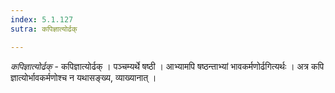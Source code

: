 ```yaml
---
index: 5.1.127
sutra: कपिज्ञात्योर्ढक्

---
```

_कपिज्ञात्योर्ढक्_ - कपिज्ञात्योर्ढक् । पञ्चम्यर्थे षष्ठी । आभ्यामपि षष्ठन्ताभ्यां भावकर्मणोर्ढगित्यर्थः । अत्र कपि ज्ञात्योर्भावकर्मणोश्च न यथासङ्ख्य, व्याख्यानात् । 